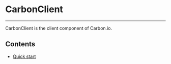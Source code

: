 CarbonClient
==========
***

CarbonClient is the client component of Carbon.io.

Contents
---------
* [Quick start](doc/GettingStarted.md)
